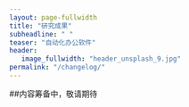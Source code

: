 ```yaml
---
layout: page-fullwidth
title: "研究成果"
subheadline: " "
teaser: "自动化办公软件"
header:
   image_fullwidth: "header_unsplash_9.jpg"
permalink: "/changelog/"
---
```


##内容筹备中，敬请期待
